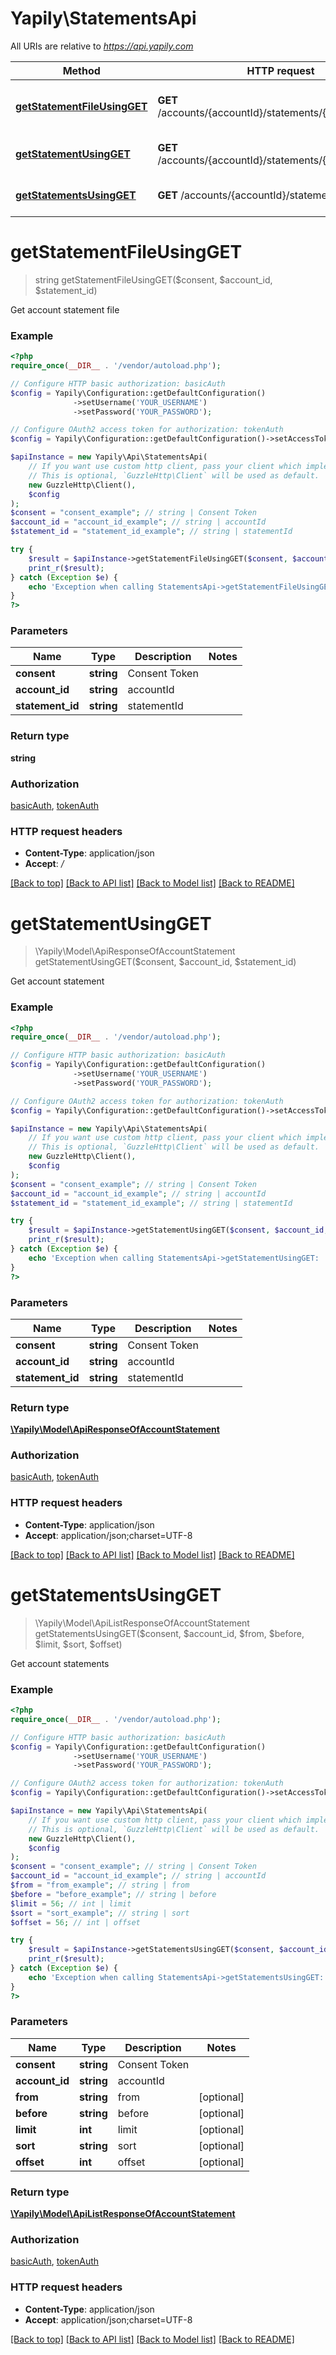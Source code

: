 # Yapily\StatementsApi

All URIs are relative to *https://api.yapily.com*

Method | HTTP request | Description
------------- | ------------- | -------------
[**getStatementFileUsingGET**](StatementsApi.md#getStatementFileUsingGET) | **GET** /accounts/{accountId}/statements/{statementId}/file | Get account statement file
[**getStatementUsingGET**](StatementsApi.md#getStatementUsingGET) | **GET** /accounts/{accountId}/statements/{statementId} | Get account statement
[**getStatementsUsingGET**](StatementsApi.md#getStatementsUsingGET) | **GET** /accounts/{accountId}/statements | Get account statements


# **getStatementFileUsingGET**
> string getStatementFileUsingGET($consent, $account_id, $statement_id)

Get account statement file

### Example
```php
<?php
require_once(__DIR__ . '/vendor/autoload.php');

// Configure HTTP basic authorization: basicAuth
$config = Yapily\Configuration::getDefaultConfiguration()
              ->setUsername('YOUR_USERNAME')
              ->setPassword('YOUR_PASSWORD');

// Configure OAuth2 access token for authorization: tokenAuth
$config = Yapily\Configuration::getDefaultConfiguration()->setAccessToken('YOUR_ACCESS_TOKEN');

$apiInstance = new Yapily\Api\StatementsApi(
    // If you want use custom http client, pass your client which implements `GuzzleHttp\ClientInterface`.
    // This is optional, `GuzzleHttp\Client` will be used as default.
    new GuzzleHttp\Client(),
    $config
);
$consent = "consent_example"; // string | Consent Token
$account_id = "account_id_example"; // string | accountId
$statement_id = "statement_id_example"; // string | statementId

try {
    $result = $apiInstance->getStatementFileUsingGET($consent, $account_id, $statement_id);
    print_r($result);
} catch (Exception $e) {
    echo 'Exception when calling StatementsApi->getStatementFileUsingGET: ', $e->getMessage(), PHP_EOL;
}
?>
```

### Parameters

Name | Type | Description  | Notes
------------- | ------------- | ------------- | -------------
 **consent** | **string**| Consent Token |
 **account_id** | **string**| accountId |
 **statement_id** | **string**| statementId |

### Return type

**string**

### Authorization

[basicAuth](../../README.md#basicAuth), [tokenAuth](../../README.md#tokenAuth)

### HTTP request headers

 - **Content-Type**: application/json
 - **Accept**: */*

[[Back to top]](#) [[Back to API list]](../../README.md#documentation-for-api-endpoints) [[Back to Model list]](../../README.md#documentation-for-models) [[Back to README]](../../README.md)

# **getStatementUsingGET**
> \Yapily\Model\ApiResponseOfAccountStatement getStatementUsingGET($consent, $account_id, $statement_id)

Get account statement

### Example
```php
<?php
require_once(__DIR__ . '/vendor/autoload.php');

// Configure HTTP basic authorization: basicAuth
$config = Yapily\Configuration::getDefaultConfiguration()
              ->setUsername('YOUR_USERNAME')
              ->setPassword('YOUR_PASSWORD');

// Configure OAuth2 access token for authorization: tokenAuth
$config = Yapily\Configuration::getDefaultConfiguration()->setAccessToken('YOUR_ACCESS_TOKEN');

$apiInstance = new Yapily\Api\StatementsApi(
    // If you want use custom http client, pass your client which implements `GuzzleHttp\ClientInterface`.
    // This is optional, `GuzzleHttp\Client` will be used as default.
    new GuzzleHttp\Client(),
    $config
);
$consent = "consent_example"; // string | Consent Token
$account_id = "account_id_example"; // string | accountId
$statement_id = "statement_id_example"; // string | statementId

try {
    $result = $apiInstance->getStatementUsingGET($consent, $account_id, $statement_id);
    print_r($result);
} catch (Exception $e) {
    echo 'Exception when calling StatementsApi->getStatementUsingGET: ', $e->getMessage(), PHP_EOL;
}
?>
```

### Parameters

Name | Type | Description  | Notes
------------- | ------------- | ------------- | -------------
 **consent** | **string**| Consent Token |
 **account_id** | **string**| accountId |
 **statement_id** | **string**| statementId |

### Return type

[**\Yapily\Model\ApiResponseOfAccountStatement**](../Model/ApiResponseOfAccountStatement.md)

### Authorization

[basicAuth](../../README.md#basicAuth), [tokenAuth](../../README.md#tokenAuth)

### HTTP request headers

 - **Content-Type**: application/json
 - **Accept**: application/json;charset=UTF-8

[[Back to top]](#) [[Back to API list]](../../README.md#documentation-for-api-endpoints) [[Back to Model list]](../../README.md#documentation-for-models) [[Back to README]](../../README.md)

# **getStatementsUsingGET**
> \Yapily\Model\ApiListResponseOfAccountStatement getStatementsUsingGET($consent, $account_id, $from, $before, $limit, $sort, $offset)

Get account statements

### Example
```php
<?php
require_once(__DIR__ . '/vendor/autoload.php');

// Configure HTTP basic authorization: basicAuth
$config = Yapily\Configuration::getDefaultConfiguration()
              ->setUsername('YOUR_USERNAME')
              ->setPassword('YOUR_PASSWORD');

// Configure OAuth2 access token for authorization: tokenAuth
$config = Yapily\Configuration::getDefaultConfiguration()->setAccessToken('YOUR_ACCESS_TOKEN');

$apiInstance = new Yapily\Api\StatementsApi(
    // If you want use custom http client, pass your client which implements `GuzzleHttp\ClientInterface`.
    // This is optional, `GuzzleHttp\Client` will be used as default.
    new GuzzleHttp\Client(),
    $config
);
$consent = "consent_example"; // string | Consent Token
$account_id = "account_id_example"; // string | accountId
$from = "from_example"; // string | from
$before = "before_example"; // string | before
$limit = 56; // int | limit
$sort = "sort_example"; // string | sort
$offset = 56; // int | offset

try {
    $result = $apiInstance->getStatementsUsingGET($consent, $account_id, $from, $before, $limit, $sort, $offset);
    print_r($result);
} catch (Exception $e) {
    echo 'Exception when calling StatementsApi->getStatementsUsingGET: ', $e->getMessage(), PHP_EOL;
}
?>
```

### Parameters

Name | Type | Description  | Notes
------------- | ------------- | ------------- | -------------
 **consent** | **string**| Consent Token |
 **account_id** | **string**| accountId |
 **from** | **string**| from | [optional]
 **before** | **string**| before | [optional]
 **limit** | **int**| limit | [optional]
 **sort** | **string**| sort | [optional]
 **offset** | **int**| offset | [optional]

### Return type

[**\Yapily\Model\ApiListResponseOfAccountStatement**](../Model/ApiListResponseOfAccountStatement.md)

### Authorization

[basicAuth](../../README.md#basicAuth), [tokenAuth](../../README.md#tokenAuth)

### HTTP request headers

 - **Content-Type**: application/json
 - **Accept**: application/json;charset=UTF-8

[[Back to top]](#) [[Back to API list]](../../README.md#documentation-for-api-endpoints) [[Back to Model list]](../../README.md#documentation-for-models) [[Back to README]](../../README.md)

